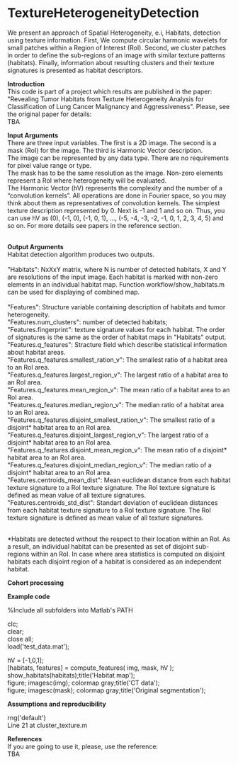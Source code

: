 # TextureHeterogeneityDetection
We present an approach of Spatial Heterogeneity, e.i, Habitats, detection using texture information. First, We compute circular harmonic wavelets for small patches within a Region of Interest (RoI). Second, we cluster patches in order to define the sub-regions of an image with similar texture patterns (habitats). Finally, information about resulting clusters and their texture signatures is presented as habitat descriptors.

<b>Introduction</b><br>
This code is part of a project which results are published in the paper: "Revealing Tumor Habitats from Texture Heterogeneity Analysis for Classification of Lung Cancer Malignancy and Aggressiveness". Please, see the original paper for details:<br>
TBA


<b>Input Arguments</b><br>
There are three input variables. The first is a 2D image. The second is a mask (RoI) for the image. The third is Harmonic Vector description.<br>
The image can be represented by any data type. There are no requirements for pixel value range or type.<br>
The mask has to be the same resolution as the image. Non-zero elements represent a RoI where heterogeneity will be evaluated.<br>
The Harmonic Vector (hV) represents the complexity and the number of a “convolution kernels”. All operations are done in Fourier space, so you may think about them as representatives of convolution kernels. The simplest texture description represented by 0. Next is -1 and 1 and so on. Thus, you can use hV as (0), (-1, 0), (-1, 0, 1), ..., (-5, -4, -3, -2, -1, 0, 1, 2, 3, 4, 5) and so on. For more details see papers in the reference section.<br>
<br>


<b>Output Arguments</b><br>
Habitat detection algorithm produces two outputs.<br><br>
"Habitats": NxXxY matrix, where N is number of detected habitats, X and Y are resolutions of the input image. Each habitat is marked with non-zero elements in an individual habitat map. Function workflow/show_habitats.m can be used for displaying of combined map.<br><br>
"Features": Structure variable containing description of habitats and tumor heterogeneity.<br>
"Features.num_clusters": number of detected habitats;<br>
"Features.fingerprint": texture signature values for each habitat. The order of signatures is the same as the order of habitat maps in "Habitats" output.<br>
"Features.q_features": Stracture field which describe statistical information about habitat areas.<br>
"Features.q_features.smallest_ration_v": The smallest ratio of a habitat area to an RoI area.<br>
"Features.q_features.largest_region_v": The largest ratio of a habitat area to an RoI area.<br>
"Features.q_features.mean_region_v": The mean ratio of a habitat area to an RoI area.<br>
"Features.q_features.median_region_v": The median ratio of a habitat area to an RoI area.<br>
"Features.q_features.disjoint_smallest_ration_v": The smallest ratio of a disjoint* habitat area to an RoI area.<br>
"Features.q_features.disjoint_largest_region_v": The largest ratio of a disjoint* habitat area to an RoI area.<br>
"Features.q_features.disjoint_mean_region_v": The mean ratio of a disjoint* habitat area to an RoI area.<br>
"Features.q_features.disjoint_median_region_v": The median ratio of a disjoint* habitat area to an RoI area.<br>
"Features.centroids_mean_dist": Mean euclidean distance from each habitat texture signature to a RoI texture signature. The RoI texture signature is defined as mean value of all texture signatures.<br>
"Features.centroids_std_dist": Standart deviation of euclidean distances from each habitat texture signature to a RoI texture signature. The RoI texture signature is defined as mean value of all texture signatures.<br><br>


*Habitats are detected without the respect to their location within an RoI. As a result, an individual habitat can be presented as set of disjoint sub-regions within an RoI. In case where area statistics is computed on disjoint habitats each disjoint region of a habitat is considered as an independent habitat.<br>


<b>Cohort processing</b><br>

<b>Example code</b>

%Include all subfolders into Matlab's PATH

clc;<br>
clear;<br>
close all;<br>
load('test_data.mat');<br>

hV = [-1,0,1];<br>
[habitats, features] = compute_features( img, mask, hV );<br>
show_habitats(habitats);title('Habitat map');<br>
figure; imagesc(img); colormap gray;title('CT data');<br>
figure; imagesc(mask); colormap gray;title('Original segmentation');<br>


<b>Assumptions and reproducibility</b>

rng('default')<br>
Line 21 at cluster_texture.m<br>

<b>References</b><br>
If you are going to use it, please, use the reference:<br>
TBA

